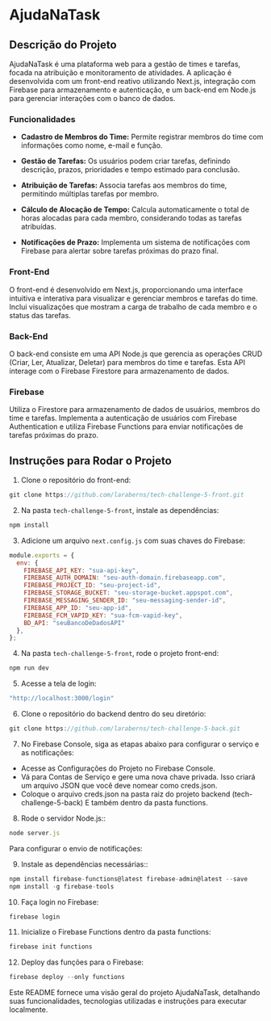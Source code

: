 # AjudaNaTask

## Descrição do Projeto

AjudaNaTask é uma plataforma web para a gestão de times e tarefas, focada na atribuição e monitoramento de atividades. A aplicação é desenvolvida com um front-end reativo utilizando Next.js, integração com Firebase para armazenamento e autenticação, e um back-end em Node.js para gerenciar interações com o banco de dados.

### Funcionalidades

- **Cadastro de Membros do Time:** Permite registrar membros do time com informações como nome, e-mail e função.
  
- **Gestão de Tarefas:** Os usuários podem criar tarefas, definindo descrição, prazos, prioridades e tempo estimado para conclusão.
  
- **Atribuição de Tarefas:** Associa tarefas aos membros do time, permitindo múltiplas tarefas por membro.
  
- **Cálculo de Alocação de Tempo:** Calcula automaticamente o total de horas alocadas para cada membro, considerando todas as tarefas atribuídas.
  
- **Notificações de Prazo:** Implementa um sistema de notificações com Firebase para alertar sobre tarefas próximas do prazo final.

### Front-End

O front-end é desenvolvido em Next.js, proporcionando uma interface intuitiva e interativa para visualizar e gerenciar membros e tarefas do time. Inclui visualizações que mostram a carga de trabalho de cada membro e o status das tarefas.

### Back-End

O back-end consiste em uma API Node.js que gerencia as operações CRUD (Criar, Ler, Atualizar, Deletar) para membros do time e tarefas. Esta API interage com o Firebase Firestore para armazenamento de dados.

### Firebase

Utiliza o Firestore para armazenamento de dados de usuários, membros do time e tarefas. Implementa a autenticação de usuários com Firebase Authentication e utiliza Firebase Functions para enviar notificações de tarefas próximas do prazo.

## Instruções para Rodar o Projeto

1. Clone o repositório do front-end:
 ```js
git clone https://github.com/laraberns/tech-challenge-5-front.git
 ```
 
2. Na pasta `tech-challenge-5-front`, instale as dependências:
 ```js
npm install
 ```

3. Adicione um arquivo `next.config.js` com suas chaves do Firebase:
```js
module.exports = {
  env: {
    FIREBASE_API_KEY: "sua-api-key",
    FIREBASE_AUTH_DOMAIN: "seu-auth-domain.firebaseapp.com",
    FIREBASE_PROJECT_ID: "seu-project-id",
    FIREBASE_STORAGE_BUCKET: "seu-storage-bucket.appspot.com",
    FIREBASE_MESSAGING_SENDER_ID: "seu-messaging-sender-id",
    FIREBASE_APP_ID: "seu-app-id",
    FIREBASE_FCM_VAPID_KEY: "sua-fcm-vapid-key",
    BD_API: "seuBancoDeDadosAPI"
  },
};
```

4. Na pasta `tech-challenge-5-front`, rode o projeto front-end:
 ```js
npm run dev
 ```

5. Acesse a tela de login:
 ```js
"http://localhost:3000/login"
 ```

6. Clone o repositório do backend dentro do seu diretório:
 ```js
git clone https://github.com/laraberns/tech-challenge-5-back.git
 ```

7. No Firebase Console, siga as etapas abaixo para configurar o serviço e as notificações:
- Acesse as Configurações do Projeto no Firebase Console.
- Vá para Contas de Serviço e gere uma nova chave privada. Isso criará um arquivo JSON que você deve nomear como creds.json.
- Coloque o arquivo creds.json na pasta raiz do projeto backend (tech-challenge-5-back) E também dentro da pasta functions.

8. Rode o servidor Node.js::
 ```js
node server.js
 ```

Para configurar o envio de notificações:

9. Instale as dependências necessárias::
 ```js
npm install firebase-functions@latest firebase-admin@latest --save
npm install -g firebase-tools
 ```

10. Faça login no Firebase:
 ```js
firebase login
 ```

11. Inicialize o Firebase Functions dentro da pasta functions:
 ```js
firebase init functions
 ```

12. Deploy das funções para o Firebase:
 ```js
firebase deploy --only functions
 ```

Este README fornece uma visão geral do projeto AjudaNaTask, detalhando suas funcionalidades, tecnologias utilizadas e instruções para executar localmente.
